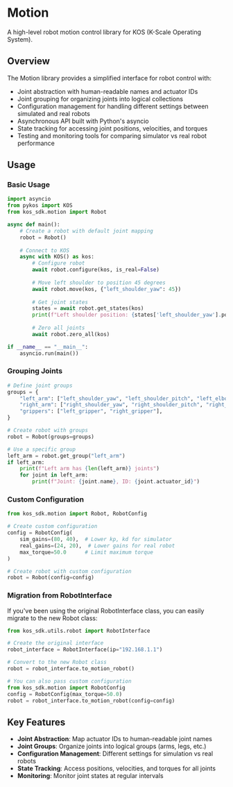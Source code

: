 # Motion

A high-level robot motion control library for KOS (K-Scale Operating System).

## Overview

The Motion library provides a simplified interface for robot control with:

- Joint abstraction with human-readable names and actuator IDs
- Joint grouping for organizing joints into logical collections
- Configuration management for handling different settings between simulated and real robots
- Asynchronous API built with Python's asyncio
- State tracking for accessing joint positions, velocities, and torques
- Testing and monitoring tools for comparing simulator vs real robot performance

## Usage

### Basic Usage

```python
import asyncio
from pykos import KOS
from kos_sdk.motion import Robot

async def main():
    # Create a robot with default joint mapping
    robot = Robot()
    
    # Connect to KOS
    async with KOS() as kos:
        # Configure robot
        await robot.configure(kos, is_real=False)
        
        # Move left shoulder to position 45 degrees
        await robot.move(kos, {"left_shoulder_yaw": 45})
        
        # Get joint states
        states = await robot.get_states(kos)
        print(f"Left shoulder position: {states['left_shoulder_yaw'].position}")
        
        # Zero all joints
        await robot.zero_all(kos)

if __name__ == "__main__":
    asyncio.run(main())
```

### Grouping Joints

```python
# Define joint groups
groups = {
    "left_arm": ["left_shoulder_yaw", "left_shoulder_pitch", "left_elbow"],
    "right_arm": ["right_shoulder_yaw", "right_shoulder_pitch", "right_elbow"],
    "grippers": ["left_gripper", "right_gripper"],
}

# Create robot with groups
robot = Robot(groups=groups)

# Use a specific group
left_arm = robot.get_group("left_arm")
if left_arm:
    print(f"Left arm has {len(left_arm)} joints")
    for joint in left_arm:
        print(f"Joint: {joint.name}, ID: {joint.actuator_id}")
```

### Custom Configuration

```python
from kos_sdk.motion import Robot, RobotConfig

# Create custom configuration
config = RobotConfig(
    sim_gains=(80, 40),  # Lower kp, kd for simulator
    real_gains=(24, 20),  # Lower gains for real robot
    max_torque=50.0      # Limit maximum torque
)

# Create robot with custom configuration
robot = Robot(config=config)
```

### Migration from RobotInterface

If you've been using the original RobotInterface class, you can easily migrate to the new Robot class:

```python
from kos_sdk.utils.robot import RobotInterface

# Create the original interface
robot_interface = RobotInterface(ip="192.168.1.1")

# Convert to the new Robot class
robot = robot_interface.to_motion_robot()

# You can also pass custom configuration
from kos_sdk.motion import RobotConfig
config = RobotConfig(max_torque=50.0)
robot = robot_interface.to_motion_robot(config=config)
```

## Key Features

- **Joint Abstraction**: Map actuator IDs to human-readable joint names
- **Joint Groups**: Organize joints into logical groups (arms, legs, etc.)
- **Configuration Management**: Different settings for simulation vs real robots
- **State Tracking**: Access positions, velocities, and torques for all joints
- **Monitoring**: Monitor joint states at regular intervals